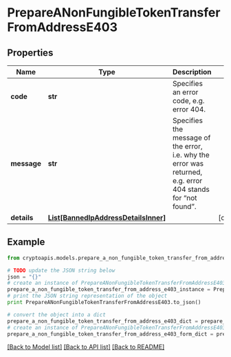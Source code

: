 # PrepareANonFungibleTokenTransferFromAddressE403


## Properties
Name | Type | Description | Notes
------------ | ------------- | ------------- | -------------
**code** | **str** | Specifies an error code, e.g. error 404. | 
**message** | **str** | Specifies the message of the error, i.e. why the error was returned, e.g. error 404 stands for “not found”. | 
**details** | [**List[BannedIpAddressDetailsInner]**](BannedIpAddressDetailsInner.md) |  | [optional] 

## Example

```python
from cryptoapis.models.prepare_a_non_fungible_token_transfer_from_address_e403 import PrepareANonFungibleTokenTransferFromAddressE403

# TODO update the JSON string below
json = "{}"
# create an instance of PrepareANonFungibleTokenTransferFromAddressE403 from a JSON string
prepare_a_non_fungible_token_transfer_from_address_e403_instance = PrepareANonFungibleTokenTransferFromAddressE403.from_json(json)
# print the JSON string representation of the object
print PrepareANonFungibleTokenTransferFromAddressE403.to_json()

# convert the object into a dict
prepare_a_non_fungible_token_transfer_from_address_e403_dict = prepare_a_non_fungible_token_transfer_from_address_e403_instance.to_dict()
# create an instance of PrepareANonFungibleTokenTransferFromAddressE403 from a dict
prepare_a_non_fungible_token_transfer_from_address_e403_form_dict = prepare_a_non_fungible_token_transfer_from_address_e403.from_dict(prepare_a_non_fungible_token_transfer_from_address_e403_dict)
```
[[Back to Model list]](../README.md#documentation-for-models) [[Back to API list]](../README.md#documentation-for-api-endpoints) [[Back to README]](../README.md)


